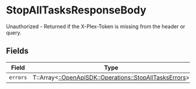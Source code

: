 # StopAllTasksResponseBody

Unauthorized - Returned if the X-Plex-Token is missing from the header or query.


## Fields

| Field                                                                                                   | Type                                                                                                    | Required                                                                                                | Description                                                                                             |
| ------------------------------------------------------------------------------------------------------- | ------------------------------------------------------------------------------------------------------- | ------------------------------------------------------------------------------------------------------- | ------------------------------------------------------------------------------------------------------- |
| `errors`                                                                                                | T::Array<[::OpenApiSDK::Operations::StopAllTasksErrors](../../models/operations/stopalltaskserrors.md)> | :heavy_minus_sign:                                                                                      | N/A                                                                                                     |